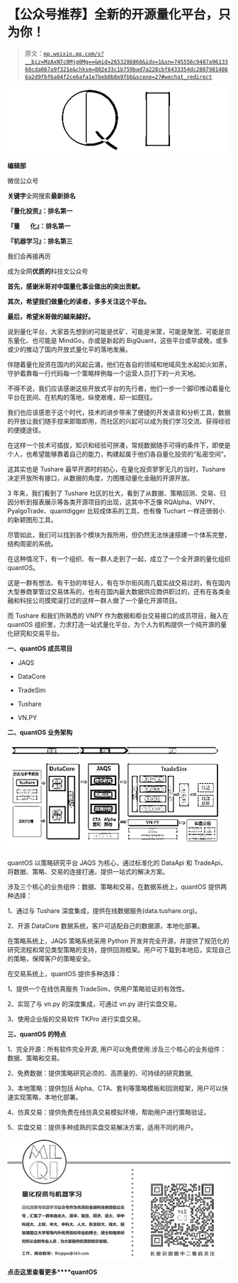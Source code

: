 # 【公众号推荐】全新的开源量化平台，只为你！

> 原文：[`mp.weixin.qq.com/s?__biz=MzAxNTc0Mjg0Mg==&mid=2653286868&idx=1&sn=745556c9487a9613368cda067a9f321e&chksm=802e33c1b759bad7a228cbf6433354dc28079814866a2d9fbf6a04f2ce6afa1e7beb8b8e9fbb&scene=27#wechat_redirect`](http://mp.weixin.qq.com/s?__biz=MzAxNTc0Mjg0Mg==&mid=2653286868&idx=1&sn=745556c9487a9613368cda067a9f321e&chksm=802e33c1b759bad7a228cbf6433354dc28079814866a2d9fbf6a04f2ce6afa1e7beb8b8e9fbb&scene=27#wechat_redirect)

![](img/1062cd2e5e7eaaf42b8f336260a5b683.png)

**编辑部**

微信公众号

**关键字**全网搜索**最新排名**

**『量化投资』：排名第一**

**『量       化』：排名第一**

**『机器学习』：排名第三**

我们会再接再厉

成为全网**优质的**科技文公众号

**首先，感谢米哥对中国量化事业做出的突出贡献。**

**其次，希望我们做量化的读者，多多关注这个平台。**

**最后，希望米哥做的越来越好。**

说到量化平台，大家首先想到的可能是优矿、可能是米筐，可能是聚宽、可能是京东量化、也可能是 MindGo，亦或是新起的 BigQuant，这些平台或早或晚，或多或少的推动了国内开放式量化平的落地发展。

伴随着量化投资在国内的风起云涌，他们在各自的领域和地域风生水起如火如荼，守护着靠每一行代码每一个策略样例每一个运营人员打下的一片天地。

不得不说，我们应该感谢这些开放式平台的先行者，他们一步一个脚印推动着量化平台在民间、在机构的落地，纵使艰难，却一如既往。

我们也应该感恩于这个时代，技术的进步带来了便捷的开发语言和分析工具，数据的开放让我们随手捏来即取即用，而社区的兴起可以成为我们学习交流、获得经验的便捷途径。

在这样一个技术可插拔，知识和经验可拼凑，常规数据随手可得的条件下，即使是个人，也希望能够靠着自己的能力，构建起属于他们各自量化投资的“私密空间”。

这其实也是 Tushare 最早开源时的初心，在量化投资寥寥无几的当时，Tushare 决定开放所有接口，从数据的角度，力图推动量化金融的开源开放。

3 年来，我们看到了 Tushare 社区的壮大，看到了从数据、策略回测、交易、归因分析到报表展示等各类开源项目的出现，这其中不乏像 RQAlpha、VNPY、PyalgoTrade、quantdigger 比较成体系的工具，也有像 Tuchart 一样还很弱小的新颖图形工具。

尽管如此，我们可以找到各个模块为我所用，但仍然无法快速搭建一个体系完整，结构周密的系统。

在这种情况下，有一个组织、有一群人走到了一起，成立了一个全开源的量化组织 quantOS。

这是一群有想法、有干劲的年轻人，有在华尔街风雨几载实战交易过的，有在国内大型券商掌管过交易体系的，也有在国内最大数据供应商供职过的，还有在各类金融和科技公司摸爬滚打过的这样一群人做了一个量化开源项目。

而 Tushare 和我们所熟悉的 VNPY 作为数据和柜台交易接口的成员项目，融入在 quantOS 组织里，力求打造一站式量化平台，为个人为机构提供一个纯开源的量化研究和交易平台。

**一、quantOS 成员项目**

*   JAQS

*   DataCore

*   TradeSim

*   Tushare

*   VN.PY

**二、quantOS 业务架构**

![](img/6dc2a8aa1518284baf8fecaf60125600.png)

quantOS 以策略研究平台 JAQS 为核心，通过标准化的 DataApi 和 TradeApi，将数据、策略、交易的连接打通，提供一站式的解决方案。 

涉及三个核心的业务组件：数据、策略和交易，在数据系统上，quantOS 提供两种选择： 

1、通过与 Tushare 深度集成，提供在线数据服务(data.tushare.org)。

2、开源 DataCore 数据系统，客户可适配自己的数据源，本地化部署。

在策略系统上，JAQS 策略系统采用 Python 开发并完全开源，并提供了规范化的研究流程和常见类型策略的支持，提供回测框架。用户可下载到本地后，实现自己的策略，保障客户的策略安全。

在交易系统上，quantOS 提供多种选择：

1、提供一个在线仿真服务 TradeSim，供用户策略验证的有效性。

2、实现了与 vn.py 的深度集成，可通过 vn.py 进行实盘交易。

3、使用企业版的交易软件 TKPro 进行实盘交易。

**三、quantOS 的特点**

1、完全开源：所有软件完全开源, 用户可以免费使用.涉及三个核心的业务组件：数据、策略和交易。

2、免费数据：提供策略研究必须的、高质量的、可持续的研究数据,

3、本地策略：提供包括 Alpha、CTA、套利等策略模板和回测框架，用户可以快速实现策略，本地化部署。

4、仿真交易：提供免费在线仿真交易模拟环境，帮助用户进行策略验证。

5、实盘交易：提供多种成熟的实盘交易解决方案，适用不同的用户。

![](img/b96ca30e84da4d2fcd8692a7ddbe677b.png)

**点击这里查看更多****quantOS**